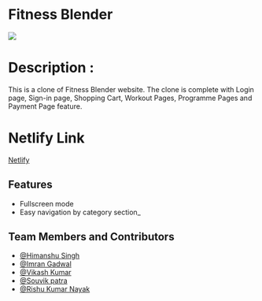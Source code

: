 # Fitness Blender

 <image src="https://iam-souvik.github.io/static/media/fitnes_blender_image.b1634d96a300462cd527.jpg"></image>

# Description :
This is a clone of Fitness Blender website. The clone is complete with Login page, Sign-in page, Shopping Cart, Workout Pages, Programme Pages and Payment Page feature.
# Netlify Link
 [Netlify](https://fitnesscenter1.netlify.app/)


## Features

- Fullscreen mode
- Easy navigation by category section\_


## Team Members and Contributors

- [@Himanshu Singh](https://github.com/HimanshuSingh1407)
- [@Imran Gadwal](https://github.com/imrangadwal10)
- [@Vikash Kumar](https://github.com/vikashkr-byte)
- [@Souvik patra](https://github.com/iam-souvik)
- [@Rishu Kumar Nayak](https://github.com/rishunayak)












